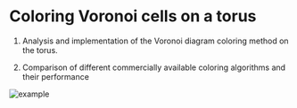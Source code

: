 # Coloring Voronoi cells on a torus

1. Analysis and implementation of the Voronoi diagram coloring method on the torus.

2. Comparison of different commercially available coloring algorithms and their performance

![example](/example.jpg)
